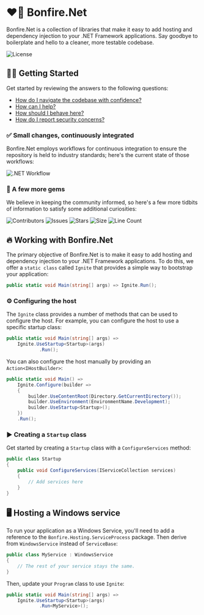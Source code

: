 # ❤️‍🔥 Bonfire.Net

Bonfire.Net is a collection of libraries that make it easy to add hosting and dependency injection to your .NET Framework applications. Say goodbye to boilerplate and hello to a cleaner, more testable codebase.

![License](https://img.shields.io/github/license/tacosontitan/Bonfire.Net?logo=github&style=for-the-badge)

## 💁‍♀️ Getting Started

Get started by reviewing the answers to the following questions:

- [How do I navigate the codebase with confidence?](http://bonfire.tacosontitan.com)
- [How can I help?](./CONTRIBUTING.md)
- [How should I behave here?](./CODE_OF_CONDUCT.md)
- [How do I report security concerns?](./SECURITY.md)

### ✅ Small changes, continuously integrated

Bonfire.Net employs workflows for continuous integration to ensure the repository is held to industry standards; here's the current state of those workflows:

![.NET Workflow](https://img.shields.io/github/actions/workflow/status/tacosontitan/Bonfire.Net/dotnet.yml?label=Build%20and%20Test&logo=dotnet&style=for-the-badge)

### 💎 A few more gems

We believe in keeping the community informed, so here's a few more tidbits of information to satisfy some additional curiosities:

![Contributors](https://img.shields.io/github/contributors/tacosontitan/Bonfire.Net?logo=github&style=for-the-badge)
![Issues](https://img.shields.io/github/issues/tacosontitan/Bonfire.Net?logo=github&style=for-the-badge)
![Stars](https://img.shields.io/github/stars/tacosontitan/Bonfire.Net?logo=github&style=for-the-badge)
![Size](https://img.shields.io/github/languages/code-size/tacosontitan/Bonfire.Net?logo=github&style=for-the-badge)
![Line Count](https://img.shields.io/tokei/lines/github/tacosontitan/Bonfire.Net?logo=github&style=for-the-badge)

## 🔥 Working with Bonfire.Net

The primary objective of Bonfire.Net is to make it easy to add hosting and dependency injection to your .NET Framework applications. To do this, we offer a `static class` called `Ignite` that provides a simple way to bootstrap your application:

```csharp
public static void Main(string[] args) => Ignite.Run();
```

### ⚙️ Configuring the host

The `Ignite` class provides a number of methods that can be used to configure the host. For example, you can configure the host to use a specific startup class:

```csharp
public static void Main(string[] args) =>
    Ignite.UseStartup<Startup>(args)
            .Run();
```

You can also configure the host manually by providing an `Action<IHostBuilder>`:

```csharp
public static void Main() =>
    Ignite.Configure(builder =>
    {
        builder.UseContentRoot(Directory.GetCurrentDirectory());
        builder.UseEnvironment(EnvironmentName.Development);
        builder.UseStartup<Startup>();
    })
    .Run();
```

### ▶️ Creating a `Startup` class

Get started by creating a `Startup` class with a `ConfigureServices` method:

```csharp
public class Startup
{
    public void ConfigureServices(IServiceCollection services)
    {
        // Add services here
    }
}
```

## 🖥️ Hosting a Windows service

To run your application as a Windows Service, you'll need to add a reference to the `Bonfire.Hosting.ServiceProcess` package. Then derive from `WindowsService` instead of `ServiceBase`:

```csharp
public class MyService : WindowsService
{
    // The rest of your service stays the same.
}
```

Then, update your `Program` class to use `Ignite`:

```csharp
public static void Main(string[] args) =>
    Ignite.UseStartup<Startup>(args)
            .Run<MyService>();
```
